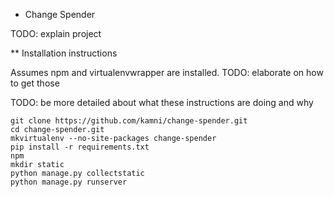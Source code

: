 * Change Spender

TODO: explain project

** Installation instructions

Assumes npm and virtualenvwrapper are installed.
TODO: elaborate on how to get those

TODO: be more detailed about what these instructions are doing and why

    git clone https://github.com/kamni/change-spender.git
    cd change-spender.git
    mkvirtualenv --no-site-packages change-spender
    pip install -r requirements.txt
    npm
    mkdir static
    python manage.py collectstatic
    python manage.py runserver